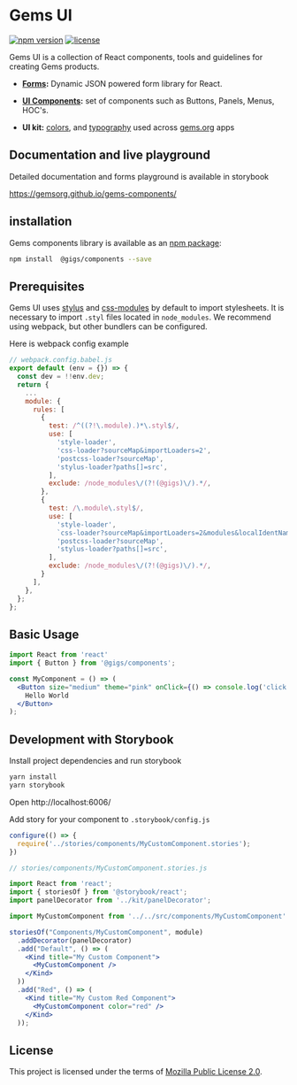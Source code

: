 # Gems UI
[![npm version](https://img.shields.io/npm/v/@gigs/components.svg?style=flat-square)](https://www.npmjs.com/package/@gigs/components)
[![license](https://img.shields.io/npm/l/@gigs/components.svg?style=flat-square)](https://www.npmjs.com/package/@gigs/components)

Gems UI is a collection of React components, tools and guidelines for creating Gems products.
* **[Forms](https://gemsorg.github.io/gems-components/?selectedKind=Fields&selectedStory=Playground):** Dynamic JSON powered form library for React.

* **[UI Components](https://gemsorg.github.io/gems-components/?selectedKind=UI%20Components&selectedStory=Readme):** set of components such as Buttons, Panels, Menus, HOC's.

* **UI kit:** [colors](https://gemsorg.github.io/gems-components/?selectedKind=Gems%20UI&selectedStory=Colors), and [typography](https://gemsorg.github.io/gems-components/?selectedKind=Gems%20UI&selectedStory=Typography) used across [gems.org](https://gems.org) apps

## Documentation and live playground
Detailed documentation and forms playground is available in storybook

https://gemsorg.github.io/gems-components/

## installation

Gems components library is available as an [npm package](https://www.npmjs.com/package/@gigs/components):

```bash
npm install  @gigs/components --save
```

## Prerequisites

Gems UI uses [stylus](http://stylus-lang.com/) and [css-modules](https://github.com/css-modules/css-modules) by default to import stylesheets.
It is necessary to import `.styl` files located in `node_modules`. We recommend using webpack, but other bundlers can be configured.

Here is webpack config example
```jsx
// webpack.config.babel.js
export default (env = {}) => {
  const dev = !!env.dev;
  return {
    ...
    module: {
      rules: [
        {
          test: /^((?!\.module).)*\.styl$/,
          use: [
            'style-loader',
            'css-loader?sourceMap&importLoaders=2',
            'postcss-loader?sourceMap',
            'stylus-loader?paths[]=src',
          ],
          exclude: /node_modules\/(?!(@gigs)\/).*/,
        },
        {
          test: /\.module\.styl$/,
          use: [
            'style-loader',
            `css-loader?sourceMap&importLoaders=2&modules&localIdentName=${dev ? '[local]__[path][name]__' : ''}[hash:base64:5]`,
            'postcss-loader?sourceMap',
            'stylus-loader?paths[]=src',
          ],
          exclude: /node_modules\/(?!(@gigs)\/).*/,
        }
      ],
    },
  };
};

```

## Basic Usage

```jsx
import React from 'react'
import { Button } from '@gigs/components';

const MyComponent = () => (
  <Button size="medium" theme="pink" onClick={() => console.log('click!')}>
    Hello World
  </Button>
);

```

## Development with Storybook

Install project dependencies and run storybook
```bash
yarn install
yarn storybook
```
Open http://localhost:6006/

Add story for your component to  `.storybook/config.js`
```jsx
configure(() => {
  require('../stories/components/MyCustomComponent.stories');
})
```

```jsx
// stories/components/MyCustomComponent.stories.js

import React from 'react';
import { storiesOf } from '@storybook/react';
import panelDecorator from '../kit/panelDecorator';

import MyCustomComponent from '../../src/components/MyCustomComponent'

storiesOf("Components/MyCustomComponent", module)
  .addDecorator(panelDecorator)
  .add("Default", () => (
    <Kind title="My Custom Component">
      <MyCustomComponent />
    </Kind>
  ))
  .add("Red", () => (
    <Kind title="My Custom Red Component">
      <MyCustomComponent color="red" />
    </Kind>
  ));
```

## License

This project is licensed under the terms of [Mozilla Public License 2.0](./LICENSE).
